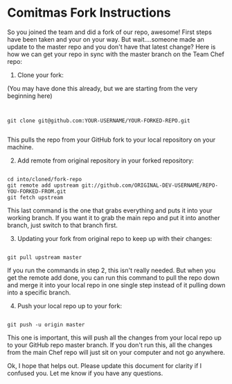 # Comitmas Fork Instructions

So you joined the team and did a fork of our repo, awesome! First steps have been taken and your on your way. But wait....someone made an update to the master repo and you don't have that latest change? Here is how we can get your repo in sync with the master branch on the Team Chef repo:

1. Clone your fork:

(You may have done this already, but we are starting from the very beginning here)

<pre><code data-trim class="bash">

git clone git@github.com:YOUR-USERNAME/YOUR-FORKED-REPO.git

</code></pre>

This pulls the repo from your GitHub fork to your local repository on your machine.

2. Add remote from original repository in your forked repository:

<pre><code data-trim class="bash">
cd into/cloned/fork-repo
git remote add upstream git://github.com/ORIGINAL-DEV-USERNAME/REPO-YOU-FORKED-FROM.git
git fetch upstream
</code></pre>

This last command is the one that grabs everything and puts it into your working branch. If you want it to grab the main repo and put it into another branch, just switch to that branch first.

3. Updating your fork from original repo to keep up with their changes:
<pre><code data-trim class="bash">
git pull upstream master
</code></pre>

If you run the commands in step 2, this isn't really needed. But when you get the remote add done, you can run this command to pull the repo down and merge it into your local repo in one single step instead of it pulling down into a specific branch.

4. Push your local repo up to your fork:

<pre><code data-trim class="bash">
git push -u origin master
</code></pre>

This one is important, this will push all the changes from your local repo up to your GitHub repo master branch. If you don't run this, all the changes from the main Chef repo will just sit on your computer and not go anywhere.

Ok, I hope that helps out. Please update this document for clarity if I confused you. Let me know if you have any questions. 
